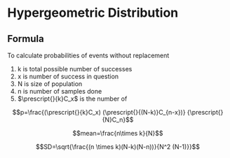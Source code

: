 # Hypergeometric Distribution

## Formula

To calculate probabilities of events without replacement

1. k is total possible number of successes
2. x is number of success in question
3. N is size of population
4. n is number of samples done
5. $\prescript{}{k}C_x$ is the number of 

$$p=\frac{(\prescript{}{k}C_x) (\prescript{}{(N-k)}C_{n-x})} {\prescript{}{N}C_n}$$

$$mean=\frac{n\times k}{N}$$

$$SD=\sqrt{\frac{(n \times k)(N-k)(N-n))}{N^2 (N-1)}}$$